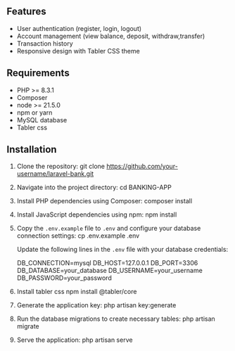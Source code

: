 
## Features

- User authentication (register, login, logout)
- Account management (view balance, deposit, withdraw,transfer)
- Transaction history
- Responsive design with Tabler CSS theme

## Requirements

- PHP >= 8.3.1
- Composer
- node >= 21.5.0
- npm or yarn
- MySQL database
- Tabler css

## Installation

1. Clone the repository:
    git clone https://github.com/your-username/laravel-bank.git

2. Navigate into the project directory:
    cd BANKING-APP

3. Install PHP dependencies using Composer:
    composer install

4. Install JavaScript dependencies using npm:
    npm install

5. Copy the `.env.example` file to `.env` and configure your database connection settings:
    cp .env.example .env

    Update the following lines in the `.env` file with your database credentials:

    DB_CONNECTION=mysql
    DB_HOST=127.0.0.1
    DB_PORT=3306
    DB_DATABASE=your_database
    DB_USERNAME=your_username
    DB_PASSWORD=your_password

6. Install tabler css 
    npm install  @tabler/core

7. Generate the application key:
    php artisan key:generate

8. Run the database migrations to create necessary tables:
    php artisan migrate

9. Serve the application:
    php artisan serve
    
